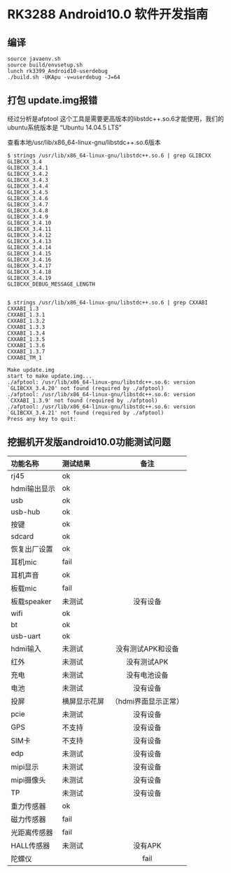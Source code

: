 # RK3288 Android10.0 软件开发指南

## 编译

```code
source javaenv.sh
source build/envsetup.sh
lunch rk3399_Android10-userdebug
./build.sh -UKApu -v=userdebug -J=64
```

## 打包 update.img报错

经过分析是afptool 这个工具是需要更高版本的libstdc++.so.6才能使用，我们的ubuntu系统版本是 “Ubuntu 14.04.5 LTS”

查看本地/usr/lib/x86_64-linux-gnu/libstdc++.so.6版本

```code
$ strings /usr/lib/x86_64-linux-gnu/libstdc++.so.6 | grep GLIBCXX
GLIBCXX_3.4
GLIBCXX_3.4.1
GLIBCXX_3.4.2
GLIBCXX_3.4.3
GLIBCXX_3.4.4
GLIBCXX_3.4.5
GLIBCXX_3.4.6
GLIBCXX_3.4.7
GLIBCXX_3.4.8
GLIBCXX_3.4.9
GLIBCXX_3.4.10
GLIBCXX_3.4.11
GLIBCXX_3.4.12
GLIBCXX_3.4.13
GLIBCXX_3.4.14
GLIBCXX_3.4.15
GLIBCXX_3.4.16
GLIBCXX_3.4.17
GLIBCXX_3.4.18
GLIBCXX_3.4.19
GLIBCXX_DEBUG_MESSAGE_LENGTH


$ strings /usr/lib/x86_64-linux-gnu/libstdc++.so.6 | grep CXXABI
CXXABI_1.3
CXXABI_1.3.1
CXXABI_1.3.2
CXXABI_1.3.3
CXXABI_1.3.4
CXXABI_1.3.5
CXXABI_1.3.6
CXXABI_1.3.7
CXXABI_TM_1

```

```code
Make update.img
start to make update.img...
./afptool: /usr/lib/x86_64-linux-gnu/libstdc++.so.6: version `GLIBCXX_3.4.20' not found (required by ./afptool)
./afptool: /usr/lib/x86_64-linux-gnu/libstdc++.so.6: version `CXXABI_1.3.9' not found (required by ./afptool)
./afptool: /usr/lib/x86_64-linux-gnu/libstdc++.so.6: version `GLIBCXX_3.4.21' not found (required by ./afptool)
Press any key to quit:

```

## 挖掘机开发版android10.0功能测试问题

| 功能名称 | 测试结果 | 备注 |
| :-      | :-     | :-:  |
| rj45  | ok |  |
| hdmi输出显示 | ok |   |
| usb | ok |   |
| usb-hub | ok | |
| 按键  | ok |   |
| sdcard | ok | |
| 恢复出厂设置 | ok | |
| 耳机mic | fail | |
| 耳机声音 | ok | |
| 板载mic  | fail | |
| 板载speaker  | 未测试 | 没有设备 |
| wifi | ok |  |
| bt | ok |  |
| usb-uart | ok | |
| hdmi输入  | 未测试 | 没有测试APK和设备 |
| 红外      | 未测试 | 没有测试APK |
| 充电      | 未测试 | 没有电池设备 |
| 电池      | 未测试 | 没有设备 |
| 投屏      | 横屏显示花屏 |（hdmi界面显示正常） |
| pcie      | 未测试 | 没有设备 |
| GPS       | 不支持 | 没有设备 |
| SIM卡      | 不支持 | 没有设备 |
| edp       | 未测试 | 没有设备 |
| mipi显示   | 未测试 | 没有设备 |
| mipi摄像头  |未测试 | 没有设备 |
| TP         | 未测试 | 没有设备 |
| 重力传感器   | ok | |
| 磁力传感器   | fail | |
| 光距离传感器 | fail |  |
| HALL传感器 | 未测试 | 没有APK |
| 陀螺仪 |    | fail |  |

## 